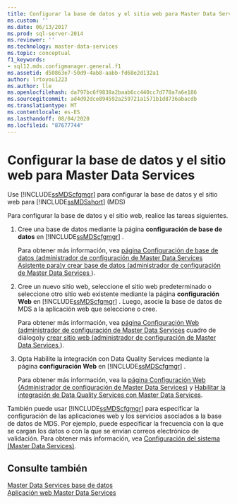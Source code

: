 ```yaml
---
title: Configurar la base de datos y el sitio web para Master Data Services | Microsoft Docs
ms.custom: ''
ms.date: 06/13/2017
ms.prod: sql-server-2014
ms.reviewer: ''
ms.technology: master-data-services
ms.topic: conceptual
f1_keywords:
- sql12.mds.configmanager.general.f1
ms.assetid: d50863e7-50d9-4ab8-aabb-fd68e2d132a1
author: lrtoyou1223
ms.author: lle
ms.openlocfilehash: da797bc6f9838a2baab6cc440cc7d778a7a6e186
ms.sourcegitcommit: ad4d92dce894592a259721a1571b1d8736abacdb
ms.translationtype: MT
ms.contentlocale: es-ES
ms.lasthandoff: 08/04/2020
ms.locfileid: "87677744"
---
```

# <a name="set-up-the-database-and-website-for-master-data-services"></a>Configurar la base de datos y el sitio web para Master Data Services
  Use [!INCLUDE[ssMDScfgmgr](../includes/ssmdscfgmgr-md.md)] para configurar la base de datos y el sitio web para [!INCLUDE[ssMDSshort](../includes/ssmdsshort-md.md)] (MDS)  
  
 Para configurar la base de datos y el sitio web, realice las tareas siguientes.  
  
1.  Cree una base de datos mediante la página **configuración de base de datos** en [!INCLUDE[ssMDScfgmgr](../includes/ssmdscfgmgr-md.md)] .  
  
     Para obtener más información, vea [página Configuración de base de datos &#40;administrador de configuración de Master Data Services](../../2014/master-data-services/database-configuration-page-master-data-services-configuration-manager.md) [Asistente para&#41;y crear base de datos &#40;administrador de configuración de Master Data Services ](../../2014/master-data-services/create-database-wizard-master-data-services-configuration-manager.md)&#41;.  
  
2.  Cree un nuevo sitio web, seleccione el sitio web predeterminado o seleccione otro sitio web existente mediante la página **configuración Web** en [!INCLUDE[ssMDScfgmgr](../includes/ssmdscfgmgr-md.md)] . Luego, asocie la base de datos de MDS a la aplicación web que seleccione o cree.  
  
     Para obtener más información, vea [página Configuración Web &#40;administrador de configuración de Master Data Services](../../2014/master-data-services/web-configuration-page-master-data-services-configuration-manager.md) cuadro de diálogo&#41;y [crear sitio web &#40;administrador de configuración de Master Data Services ](../../2014/master-data-services/create-website-dialog-box-master-data-services-configuration-manager.md)&#41;.  
  
3.  Opta Habilite la integración con Data Quality Services mediante la página **configuración Web** en [!INCLUDE[ssMDScfgmgr](../includes/ssmdscfgmgr-md.md)] .  
  
     Para obtener más información, vea la [página Configuración Web &#40;Administrador de configuración de Master Data Services&#41;](../../2014/master-data-services/web-configuration-page-master-data-services-configuration-manager.md) y [Habilitar la integración de Data Quality Services con Master Data Services](install-windows/enable-data-quality-services-integration-with-master-data-services.md).  
  
 También puede usar [!INCLUDE[ssMDScfgmgr](../includes/ssmdscfgmgr-md.md)] para especificar la configuración de las aplicaciones web y los servicios asociados a la base de datos de MDS. Por ejemplo, puede especificar la frecuencia con la que se cargan los datos o con la que se envían correos electrónico de validación. Para obtener más información, vea [Configuración del sistema &#40;Master Data Services&#41;](../../2014/master-data-services/system-settings-master-data-services.md).  
  
## <a name="see-also"></a>Consulte también  
 [Master Data Services base de datos](../../2014/master-data-services/master-data-services-database.md)   
 [Aplicación web Master Data Services](../../2014/master-data-services/master-data-manager-web-application.md)  
  
  
